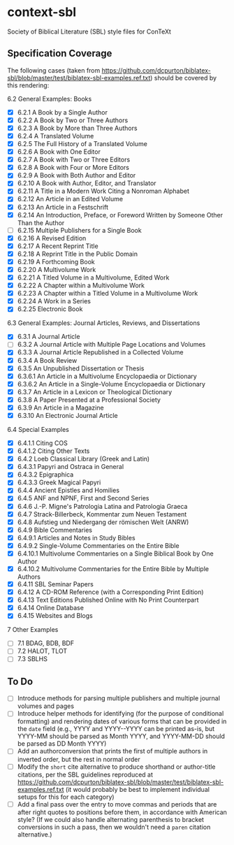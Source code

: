 # context-sbl
Society of Biblical Literature (SBL) style files for ConTeXt

## Specification Coverage

The following cases (taken from https://github.com/dcpurton/biblatex-sbl/blob/master/test/biblatex-sbl-examples.ref.txt) should be covered by this rendering:

6.2 General Examples: Books

- [x] 6.2.1 A Book by a Single Author
- [x] 6.2.2 A Book by Two or Three Authors
- [x] 6.2.3 A Book by More than Three Authors
- [x] 6.2.4 A Translated Volume
- [x] 6.2.5 The Full History of a Translated Volume
- [x] 6.2.6 A Book with One Editor
- [x] 6.2.7 A Book with Two or Three Editors
- [x] 6.2.8 A Book with Four or More Editors
- [x] 6.2.9 A Book with Both Author and Editor
- [x] 6.2.10 A Book with Author, Editor, and Translator
- [x] 6.2.11 A Title in a Modern Work Citing a Nonroman Alphabet
- [x] 6.2.12 An Article in an Edited Volume
- [x] 6.2.13 An Article in a Festschrift
- [x] 6.2.14 An Introduction, Preface, or Foreword Written by Someone Other Than the Author
- [ ] 6.2.15 Multiple Publishers for a Single Book
- [x] 6.2.16 A Revised Edition
- [x] 6.2.17 A Recent Reprint Title
- [x] 6.2.18 A Reprint Title in the Public Domain
- [x] 6.2.19 A Forthcoming Book
- [x] 6.2.20 A Multivolume Work
- [x] 6.2.21 A Titled Volume in a Multivolume, Edited Work
- [x] 6.2.22 A Chapter within a Multivolume Work
- [x] 6.2.23 A Chapter within a Titled Volume in a Multivolume Work
- [x] 6.2.24 A Work in a Series
- [x] 6.2.25 Electronic Book

6.3 General Examples: Journal Articles, Reviews, and Dissertations

- [x] 6.3.1 A Journal Article
- [ ] 6.3.2 A Journal Article with Multiple Page Locations and Volumes
- [x] 6.3.3 A Journal Article Republished in a Collected Volume
- [x] 6.3.4 A Book Review
- [x] 6.3.5 An Unpublished Dissertation or Thesis
- [x] 6.3.6.1 An Article in a Multivolume Encyclopaedia or Dictionary
- [x] 6.3.6.2 An Article in a Single-Volume Encyclopaedia or Dictionary
- [x] 6.3.7 An Article in a Lexicon or Theological Dictionary
- [x] 6.3.8 A Paper Presented at a Professional Society
- [x] 6.3.9 An Article in a Magazine
- [x] 6.3.10 An Electronic Journal Article

6.4 Special Examples

- [x] 6.4.1.1 Citing COS
- [x] 6.4.1.2 Citing Other Texts
- [x] 6.4.2 Loeb Classical Library (Greek and Latin)
- [x] 6.4.3.1 Papyri and Ostraca in General
- [x] 6.4.3.2 Epigraphica
- [x] 6.4.3.3 Greek Magical Papyri
- [x] 6.4.4 Ancient Epistles and Homilies
- [x] 6.4.5 ANF and NPNF, First and Second Series
- [x] 6.4.6 J.-P. Migne's Patrologia Latina and Patrologia Graeca
- [x] 6.4.7 Strack-Billerbeck, Kommentar zum Neuen Testament
- [x] 6.4.8 Aufstieg und Niedergang der römischen Welt (ANRW)
- [x] 6.4.9 Bible Commentaries
- [x] 6.4.9.1 Articles and Notes in Study Bibles
- [x] 6.4.9.2 Single-Volume Commentaries on the Entire Bible
- [x] 6.4.10.1 Multivolume Commentaries on a Single Biblical Book by One Author
- [x] 6.4.10.2 Multivolume Commentaries for the Entire Bible by Multiple Authors
- [x] 6.4.11 SBL Seminar Papers
- [x] 6.4.12 A CD-ROM Reference (with a Corresponding Print Edition)
- [x] 6.4.13 Text Editions Published Online with No Print Counterpart
- [x] 6.4.14 Online Database
- [x] 6.4.15 Websites and Blogs

7 Other Examples

- [ ] 7.1 BDAG, BDB, BDF
- [ ] 7.2 HALOT, TLOT
- [ ] 7.3 SBLHS

## To Do

- [ ] Introduce methods for parsing multiple publishers and multiple journal volumes and pages
- [ ] Introduce helper methods for identifying (for the purpose of conditional formatting) and rendering dates of various forms that can be provided in the `date` field (e.g., YYYY and YYYY--YYYY can be printed as-is, but YYYY-MM should be parsed as Month YYYY, and YYYY-MM-DD should be parsed as DD Month YYYY)
- [ ] Add an authorconversion that prints the first of multiple authors in inverted order, but the rest in normal order
- [ ] Modify the `short` cite alternative to produce shorthand or author-title citations, per the SBL guidelines reproduced at https://github.com/dcpurton/biblatex-sbl/blob/master/test/biblatex-sbl-examples.ref.txt (it would probably be best to implement individual setups for this for each category)
- [ ] Add a final pass over the entry to move commas and periods that are after right quotes to positions before them, in accordance with American style? (If we could also handle alternating parenthesis to bracket conversions in such a pass, then we wouldn't need a `paren` citation alternative.)